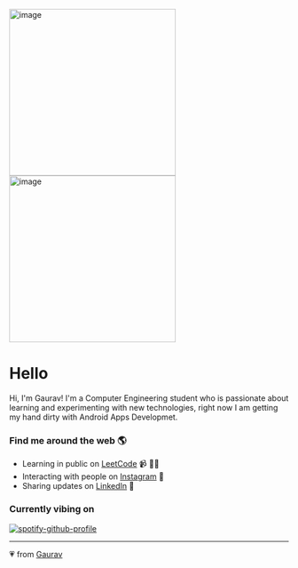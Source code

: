 <img src="https://assets.leetcode.com/users/images/c8acfcbc-a03c-42d1-a125-c745fadb6618_1643607973.8599598.gif" alt="image" width=300px> <img src="https://assets.leetcode.com/users/images/fcda8541-fcd0-44c6-b65a-324c09c95223_1643608046.9153721.gif" width=300px alt="image">
# Hello

Hi, I'm Gaurav! I'm a Computer Engineering student who is passionate about learning and experimenting with new technologies, right now I am getting my hand dirty with Android Apps Developmet. 

### Find me around the web 🌎
- Learning in public on <a href="https://leetcode.com/gtiwari912" target="_blank" rel="noopener noreferrer">LeetCode</a> 📹 ✍🏾
- Interacting with people on <a href="https://instagram.com/gaurav_tiwari_7" target="_blank" rel="noopener noreferrer"> Instagram</a> 🏓
- Sharing updates on <a href="https://www.linkedin.com/in/gauravtiwaricoder/" target="_blank" rel="noopener noreferrer">LinkedIn</a> 💼


### Currently vibing on
[![spotify-github-profile](https://spotify-github-profile.vercel.app/api/view?uid=31jljuhxr3hmfhnlwgs3vrguljli&cover_image=true&theme=novatorem&bar_color=53b14f&bar_color_cover=true)](https://spotify-github-profile.vercel.app/api/view?uid=31jljuhxr3hmfhnlwgs3vrguljli&redirect=true)


---
💗 from [Gaurav](https://github.com/gtiwari912)
